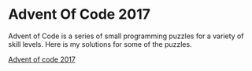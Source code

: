 # Advent Of Code 2017
Advent of Code is a series of small programming puzzles for a variety of skill levels.
Here is my solutions for some of the puzzles.

[Advent of code 2017](http://adventofcode.com/2017/about)
